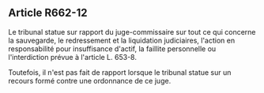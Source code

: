 Article R662-12
----
Le tribunal statue sur rapport du juge-commissaire sur tout ce qui concerne la
sauvegarde, le redressement et la liquidation judiciaires, l'action en
responsabilité pour insuffisance d'actif, la faillite personnelle ou
l'interdiction prévue à l'article L. 653-8.

Toutefois, il n'est pas fait de rapport lorsque le tribunal statue sur un
recours formé contre une ordonnance de ce juge.
